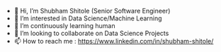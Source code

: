 - 👋 Hi, I’m Shubham Shitole (Senior Software Engineer)
- 👀 I’m interested in Data Science/Machine Learning
- 🌱 I’m continuously learning human
- 💞️ I’m looking to collaborate on Data Science Projects
- 📫 How to reach me : https://www.linkedin.com/in/shubham-shitole/

<!---
Codie8/Codie8 is a ✨ special ✨ repository because its `README.md` (this file) appears on your GitHub profile.
You can click the Preview link to take a look at your changes.
--->

